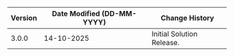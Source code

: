 | **Version** | **Date Modified (DD-MM-YYYY)** | **Change History**                     |
|-------------|--------------------------------|----------------------------------------|
| 3.0.0       | 14-10-2025                     | Initial Solution Release.             | 
